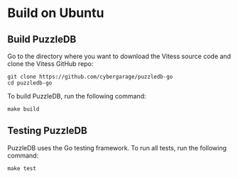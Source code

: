 Build on Ubuntu
===============

Build PuzzleDB
--------------

Go to the directory where you want to download the Vitess source code and clone the Vitess GitHub repo:

    git clone https://github.com/cybergarage/puzzledb-go
    cd puzzledb-go

To build PuzzleDB, run the following command:

    make build

Testing PuzzleDB
----------------

PuzzleDB uses the Go testing framework. To run all tests, run the following command:

    make test
